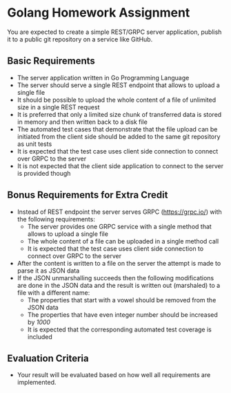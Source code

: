 # Golang Homework Assignment

You are expected to create a simple REST/GRPC server application, publish it to a public git repository on a service like GitHub.

## Basic Requirements

* The server application written in Go Programming Language
* The server should serve a single REST endpoint that allows to upload a single file
* It should be possible to upload the whole content of a file of unlimited size in a single REST request
* It is preferred that only a limited size chunk of transferred data is stored in memory and then written back to a disk file
* The automated test cases that demonstrate that the file upload can be initiated from the client side should be added to the same git repository as unit tests
* It is expected that the test case uses client side connection to connect over GRPC to the server
* It is not expected that the client side application to connect to the server is provided though

## Bonus Requirements for Extra Credit

* Instead of REST endpoint the server serves GRPC (https://grpc.io/) with the following requirements:
  - The server provides one GRPC service with a single method that allows to upload a single file
  - The whole content of a file can be uploaded in a single method call
  - It is expected that the test case uses client side connection to connect over GRPC to the server
* After the content is written to a file on the server the attempt is made to parse it as JSON data
* If the JSON unmarshalling succeeds then the following modifications are done in the JSON data and the result is written out (marshaled) to a file with a different name:
  - The properties that start with a vowel should be removed from the JSON data
  - The properties that have even integer number should be increased by *1000*
  - It is expected that the corresponding automated test coverage is included

## Evaluation Criteria

* Your result will be evaluated based on how well all requirements are implemented.
